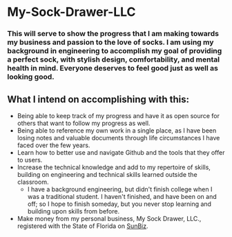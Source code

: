# My-Sock-Drawer-LLC
### This will serve to show the progress that I am making towards my business and passion to the love of socks. I am using my background in engineering to accomplish my goal of providing a perfect sock, with stylish design, comfortability, and mental health in mind. Everyone deserves to feel good just as well as looking good. 
## What I intend on accomplishing with this:
- Being able to keep track of my progress and have it as open source for others that want to follow my progress as well.  
- Being able to reference my own work in a single place, as I have been losing notes and valuable documents through life circumstances I have faced over the few years.  
- Learn how to better use and navigate Github and the tools that they offer to users.  
- Increase the technical knowledge and add to my repertoire of skills, building on engineering and technical skills learned outside the classroom.  
  - I have a background engineering, but didn't finish college when I was a traditional student. I haven't finished, and have been on and off; so I hope to finish someday, but you never stop learning and building upon skills from before.  
- Make money from my personal business, My Sock Drawer, LLC., registered with the State of Florida on [SunBiz]([url](https://search.sunbiz.org/Inquiry/corporationsearch/SearchResultDetail?inquirytype=EntityName&directionType=Initial&searchNameOrder=MYSOCKDRAWER%20L250000561400&aggregateId=flal-l25000056140-7a7278b1-c21f-431c-a028-19297c4df8aa&searchTerm=MYSOCKBROKER.COM%20LLC&listNameOrder=MYSOCKBROKERCOM%20L180000918470)).
